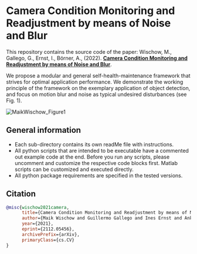 # Camera Condition Monitoring and Readjustment by means of Noise and Blur

This repository contains the source code of the paper:
Wischow, M., Gallego, G., Ernst, I., Börner, A., (2022). **[Camera Condition Monitoring and Readjustment by means of Noise and Blur](https://arxiv.org/abs/2112.05456)**.

We propose a modular and general self-health-maintenance framework that strives for optimal application performance. 
We demonstrate the working principle of the framework on the exemplary application of object detection, and focus on motion blur and noise as typical undesired disturbances (see Fig. 1).

![MaikWischow_Figure1](https://user-images.githubusercontent.com/93527304/207606237-2ed213b7-7aab-4958-9e10-06eb6cd14797.png)

## General information
- Each sub-directory contains its own readMe file with instructions.
- All python scripts that are intended to be executable have a commented out example code at the end. Before you run any scripts, please uncomment and customize the respective code blocks first. Matlab scripts can be customized and executed directly.
- All python package requirements are specified in the tested versions.

## Citation
```bibtex
@misc{wischow2021camera,
      title={Camera Condition Monitoring and Readjustment by means of Noise and Blur}, 
      author={Maik Wischow and Guillermo Gallego and Ines Ernst and Anko Börner},
      year={2021},
      eprint={2112.05456},
      archivePrefix={arXiv},
      primaryClass={cs.CV}
}
```
